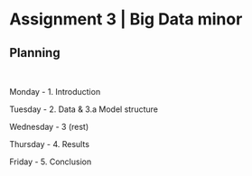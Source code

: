 # Assignment 3 | Big Data minor

## Planning 
<br>

Monday - 1. Introduction

Tuesday - 2. Data & 3.a Model structure

Wednesday - 3 (rest)

Thursday - 4. Results

Friday - 5. Conclusion
